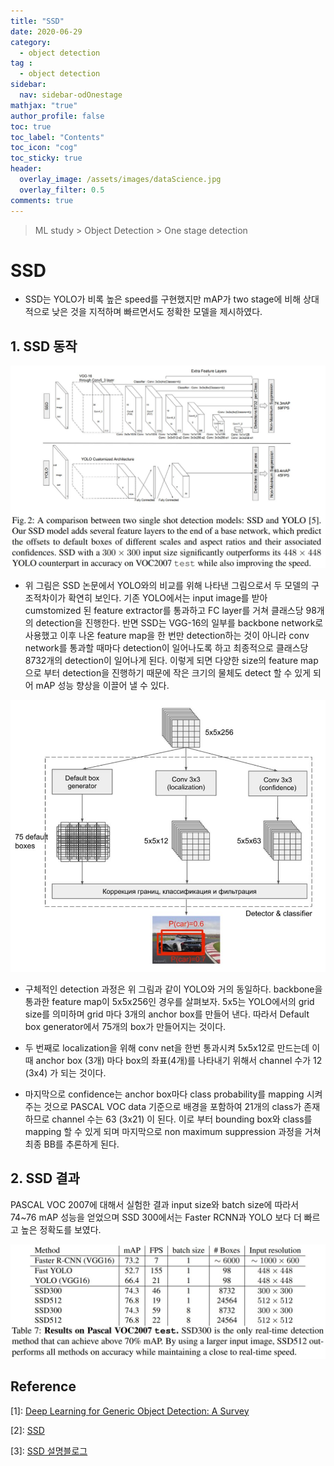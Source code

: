 ```yaml
---
title: "SSD"
date: 2020-06-29
category:
  - object detection
tag :
  - object detection
sidebar:
  nav: sidebar-odOnestage
mathjax: "true"
author_profile: false
toc: true
toc_label: "Contents"
toc_icon: "cog"
toc_sticky: true
header:
  overlay_image: /assets/images/dataScience.jpg
  overlay_filter: 0.5
comments: true
---
```


> ML study > Object Detection > One stage detection

<script type="text/javascript" 
src="https://cdn.mathjax.org/mathjax/latest/MathJax.js?config=TeX-AMS_HTML">
</script>

# SSD
- SSD는 YOLO가 비록 높은 speed를 구현했지만 mAP가 two stage에 비해 상대적으로 낮은 것을 지적하며 빠르면서도 정확한 모델을 제시하였다.

## 1. SSD 동작

<center><img src="/assets/images/od/SSD.jpg" ></center>


- 위 그림은 SSD 논문에서 YOLO와의 비교를 위해 나타낸 그림으로서 두 모델의 구조적차이가 확연히 보인다. 기존 YOLO에서는 input image를 받아 cumstomized 된 feature extractor를 통과하고 FC layer를 거쳐 클래스당 98개의 detection을 진행한다. 반면 SSD는 VGG-16의 일부를 backbone network로 사용했고 이후 나온 feature map을 한 번만 detection하는 것이 아니라 conv network를 통과할 때마다 detection이 일어나도록 하고 최종적으로 클래스당 8732개의 detection이 일어나게 된다. 이렇게 되면 다양한 size의 feature map으로 부터 detection을 진행하기 때문에 작은 크기의 물체도 detect 할 수 있게 되어 mAP 성능 향상을 이끌어 낼 수 있다.

<center><img src="/assets/images/od/SSDBlog.jpg" ></center>

- 구체적인 detection 과정은 위 그림과 같이  YOLO와 거의 동일하다. backbone을 통과한 feature map이  5x5x256인 경우를 살펴보자. 5x5는 YOLO에서의 grid size를 의미하며 grid 마다 3개의 anchor box를 만들어 낸다. 따라서 Default box generator에서 75개의 box가 만들어지는 것이다.

- 두 번째로 localization을 위해 conv net을 한번 통과시켜 5x5x12로 만드는데 이 때 anchor box (3개) 마다 box의 좌표(4개)를 나타내기 위해서 channel 수가 12 (3x4) 가 되는 것이다. 

- 마지막으로 confidence는 anchor box마다 class probability를 mapping 시켜주는 것으로 PASCAL VOC data 기준으로 배경을 포함하여 21개의 class가 존재하므로 channel 수는 63 (3x21) 이 된다. 이로 부터 bounding box와 class를 mapping 할 수 있게 되며 마지막으로 non maximum suppression 과정을 거쳐 최종 BB를 추론하게 된다.

## 2. SSD 결과

PASCAL VOC 2007에 대해서 실험한 결과 input size와 batch size에 따라서 74~76 mAP 성능을 얻었으며 SSD 300에서는 Faster RCNN과 YOLO 보다 더 빠르고 높은 정확도를 보였다.

<!--며 fully convolutional network를 한번에 training 시키기 어려웠다.
-->
<center><img src="/assets/images/od/SSDT07.jpg" ></center>






## Reference
\[1]: [Deep Learning for Generic Object Detection: A Survey](https://doi.org/10.1007/s11263-019-01247-4)

\[2]: [SSD](https://arxiv.org/pdf/1512.02325.pdf)

\[3]: [SSD 설명블로그](https://arxiv.org/pdf/1512.02325.pdf)

<br><br>
